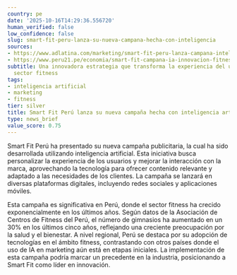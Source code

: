 ```yaml
---
country: pe
date: '2025-10-16T14:29:36.556720'
human_verified: false
low_confidence: false
slug: smart-fit-peru-lanza-su-nueva-campana-hecha-con-inteligencia
sources:
- https://www.adlatina.com/marketing/smart-fit-peru-lanza-campana-inteligencia-artificial
- https://www.peru21.pe/economia/smart-fit-campana-ia-innovacion-fitness
subtitle: Una innovadora estrategia que transforma la experiencia del usuario en el
  sector fitness
tags:
- inteligencia artificial
- marketing
- fitness
tier: silver
title: Smart Fit Perú lanza su nueva campaña hecha con inteligencia artificial
type: news_brief
value_score: 0.75
---
```


<p>Smart Fit Perú ha presentado su nueva campaña publicitaria, la cual ha sido desarrollada utilizando inteligencia artificial. Esta iniciativa busca personalizar la experiencia de los usuarios y mejorar la interacción con la marca, aprovechando la tecnología para ofrecer contenido relevante y adaptado a las necesidades de los clientes. La campaña se lanzará en diversas plataformas digitales, incluyendo redes sociales y aplicaciones móviles.</p><p>Esta campaña es significativa en Perú, donde el sector fitness ha crecido exponencialmente en los últimos años. Según datos de la Asociación de Centros de Fitness del Perú, el número de gimnasios ha aumentado en un 30% en los últimos cinco años, reflejando una creciente preocupación por la salud y el bienestar. A nivel regional, Perú se destaca por su adopción de tecnologías en el ámbito fitness, contrastando con otros países donde el uso de IA en marketing aún está en etapas iniciales. La implementación de esta campaña podría marcar un precedente en la industria, posicionando a Smart Fit como líder en innovación.</p>
